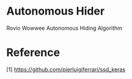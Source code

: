 # Autonomous Hider
Rovio Wowwee Autonomous Hiding Algorithm

# Reference
[1] https://github.com/pierluigiferrari/ssd_keras
